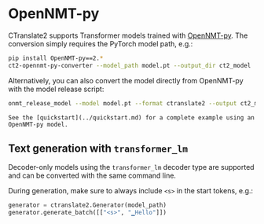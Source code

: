# OpenNMT-py

CTranslate2 supports Transformer models trained with [OpenNMT-py](https://github.com/OpenNMT/OpenNMT-py). The conversion simply requires the PyTorch model path, e.g.:

```bash
pip install OpenNMT-py==2.*
ct2-opennmt-py-converter --model_path model.pt --output_dir ct2_model
```

Alternatively, you can also convert the model directly from OpenNMT-py with the model release script:

```bash
onmt_release_model --model model.pt --format ctranslate2 --output ct2_model
```

```{tip}
See the [quickstart](../quickstart.md) for a complete example using an OpenNMT-py model.
```

## Text generation with `transformer_lm`

Decoder-only models using the `transformer_lm` decoder type are supported and can be converted with the same command line.

During generation, make sure to always include `<s>` in the start tokens, e.g.:

```python
generator = ctranslate2.Generator(model_path)
generator.generate_batch([["<s>", "▁Hello"]])
```
